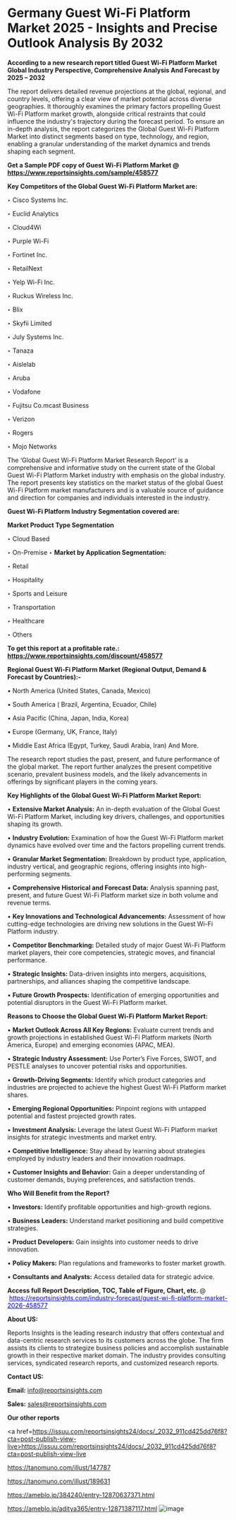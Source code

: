 # Germany Guest Wi-Fi Platform Market 2025 - Insights and Precise Outlook Analysis By 2032

<strong>According to a new research report titled Guest Wi-Fi Platform Market Global Industry Perspective, Comprehensive Analysis And Forecast by 2025 – 2032</strong>

The report delivers detailed revenue projections at the global, regional, and country levels, offering a clear view of market potential across diverse geographies. It thoroughly examines the primary factors propelling Guest Wi-Fi Platform market growth, alongside critical restraints that could influence the industry's trajectory during the forecast period. To ensure an in-depth analysis, the report categorizes the Global Guest Wi-Fi Platform Market into distinct segments based on type, technology, and region, enabling a granular understanding of the market dynamics and trends shaping each segment.

<strong>Get a Sample PDF copy of Guest Wi-Fi Platform Market </strong><strong>@<a href=https://www.reportsinsights.com/sample/458577 style=color:#0000ff;> https://www.reportsinsights.com/sample/458577</a></strong></font>

<strong>Key Competitors of the Global Guest Wi-Fi Platform Market are:</strong>

‣ Cisco Systems Inc.

‣ Euclid Analytics

‣ Cloud4Wi

‣ Purple Wi-Fi

‣ Fortinet Inc.

‣ RetailNext

‣ Yelp Wi-Fi Inc.

‣ Ruckus Wireless Inc.

‣ Blix

‣ Skyfii Limited

‣ July Systems Inc.

‣ Tanaza

‣ Aislelab

‣ Aruba

‣ Vodafone

‣ Fujitsu
 Co.mcast Business

‣ Verizon

‣ Rogers

‣ Mojo Networks

The ‘Global Guest Wi-Fi Platform Market Research Report’ is a comprehensive and informative study on the current state of the Global Guest Wi-Fi Platform Market industry with emphasis on the global industry. The report presents key statistics on the market status of the global Guest Wi-Fi Platform market manufacturers and is a valuable source of guidance and direction for companies and individuals interested in the industry.

<strong>Guest Wi-Fi Platform Industry Segmentation covered are:</strong>

<strong>Market Product Type Segmentation</strong>

‣ Cloud Based

‣ On-Premise
‣ 
<strong>Market by Application Segmentation:</strong>

‣ Retail

‣ Hospitality

‣ Sports and Leisure

‣ Transportation

‣ Healthcare

‣ Others

<strong>To get this report at a profitable rate.: <a href=https://www.reportsinsights.com/discount/458577 style=color:#0000ff;>https://www.reportsinsights.com/discount/458577</a></strong></font>

<strong>Regional Guest Wi-Fi Platform Market (Regional Output, Demand &amp; Forecast by Countries):-</strong>

• North America (United States, Canada, Mexico)

• South America ( Brazil, Argentina, Ecuador, Chile)

• Asia Pacific (China, Japan, India, Korea)

• Europe (Germany, UK, France, Italy)

• Middle East Africa (Egypt, Turkey, Saudi Arabia, Iran) And More.

The research report studies the past, present, and future performance of the global market. The report further analyzes the present competitive scenario, prevalent business models, and the likely advancements in offerings by significant players in the coming years.

<strong>Key Highlights of the Global Guest Wi-Fi Platform Market Report:</strong>

• <strong>Extensive Market Analysis:</strong> An in-depth evaluation of the Global Guest Wi-Fi Platform Market, including key drivers, challenges, and opportunities shaping its growth.

• <strong>Industry Evolution:</strong> Examination of how the Guest Wi-Fi Platform market dynamics have evolved over time and the factors propelling current trends.

• <strong>Granular Market Segmentation:</strong> Breakdown by product type, application, industry vertical, and geographic regions, offering insights into high-performing segments.

• <strong>Comprehensive Historical and Forecast Data:</strong> Analysis spanning past, present, and future Guest Wi-Fi Platform market size in both volume and revenue terms.

• <strong>Key Innovations and Technological Advancements:</strong> Assessment of how cutting-edge technologies are driving new solutions in the Guest Wi-Fi Platform industry.

• <strong>Competitor Benchmarking:</strong> Detailed study of major Guest Wi-Fi Platform market players, their core competencies, strategic moves, and financial performance.

• <strong>Strategic Insights:</strong> Data-driven insights into mergers, acquisitions, partnerships, and alliances shaping the competitive landscape.

• <strong>Future Growth Prospects:</strong> Identification of emerging opportunities and potential disruptors in the Guest Wi-Fi Platform market.

<strong>Reasons to Choose the Global Guest Wi-Fi Platform Market Report:</strong>

• <strong>Market Outlook Across All Key Regions:</strong> Evaluate current trends and growth projections in established Guest Wi-Fi Platform markets (North America, Europe) and emerging economies (APAC, MEA).

• <strong>Strategic Industry Assessment:</strong> Use Porter’s Five Forces, SWOT, and PESTLE analyses to uncover potential risks and opportunities.

• <strong>Growth-Driving Segments:</strong> Identify which product categories and industries are projected to achieve the highest Guest Wi-Fi Platform market shares.

• <strong>Emerging Regional Opportunities:</strong> Pinpoint regions with untapped potential and fastest projected growth rates.

• <strong>Investment Analysis:</strong> Leverage the latest Guest Wi-Fi Platform market insights for strategic investments and market entry.

• <strong>Competitive Intelligence:</strong> Stay ahead by learning about strategies employed by industry leaders and their innovation roadmaps.

• <strong>Customer Insights and Behavior:</strong> Gain a deeper understanding of customer demands, buying preferences, and satisfaction trends.

<strong>Who Will Benefit from the Report?</strong>

• <strong>Investors:</strong> Identify profitable opportunities and high-growth regions.

• <strong>Business Leaders:</strong> Understand market positioning and build competitive strategies.

• <strong>Product Developers:</strong> Gain insights into customer needs to drive innovation.

• <strong>Policy Makers:</strong> Plan regulations and frameworks to foster market growth.

• <strong>Consultants and Analysts:</strong> Access detailed data for strategic advice.
</ul>
<strong>Access full Report Description, TOC, Table of Figure, Chart, etc. </strong>@  <a href=https://reportsinsights.com/industry-forecast/guest-wi-fi-platform-market-2026-458577 style=color:#0000ff;>https://reportsinsights.com/industry-forecast/guest-wi-fi-platform-market-2026-458577</a></font>

<strong><strong>About US</strong>:</strong>

Reports Insights is the leading research industry that offers contextual and data-centric research services to its customers across the globe. The firm assists its clients to strategize business policies and accomplish sustainable growth in their respective market domain. The industry provides consulting services, syndicated research reports, and customized research reports.

<strong>Contact US:</strong>

<p class=""""><b>Email:</b> <a href=mailto:info@reportsinsights.com>info@reportsinsights.com</a></p>
<p class=""""><b>Sales:</b> <a href=mailto:sales@reportsinsights.com>sales@reportsinsights.com</a></p>

<strong>Our other reports</strong>

<a href=https://issuu.com/reportsinsights24/docs/_2032_911cd425dd76f8?cta=post-publish-view-live>https://issuu.com/reportsinsights24/docs/_2032_911cd425dd76f8?cta=post-publish-view-live</a>

<a href=https://tanomuno.com/illust/147787>https://tanomuno.com/illust/147787</a>

<a href=https://tanomuno.com/illust/189631>https://tanomuno.com/illust/189631</a>

<a href=https://ameblo.jp/384240/entry-12870637371.html>https://ameblo.jp/384240/entry-12870637371.html</a>

<a href=https://ameblo.jp/aditya365/entry-12871387117.html>https://ameblo.jp/aditya365/entry-12871387117.html</a>
![image](https://github.com/user-attachments/assets/33461aa5-f16b-457b-930e-9983fa53f185)
